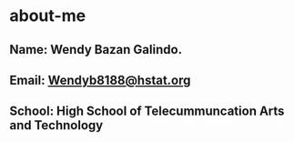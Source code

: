 # about-me
## Name: Wendy Bazan Galindo.
## Email: Wendyb8188@hstat.org
## School: High School of Telecummuncation Arts and Technology 
